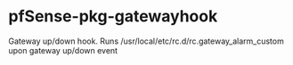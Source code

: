 # pfSense-pkg-gatewayhook
Gateway up/down hook. Runs /usr/local/etc/rc.d/rc.gateway_alarm_custom upon gateway up/down event
